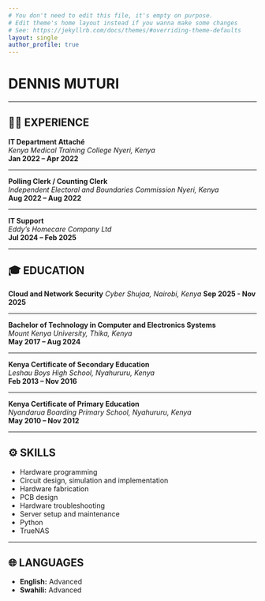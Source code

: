 ```yaml
---
# You don't need to edit this file, it's empty on purpose.
# Edit theme's home layout instead if you wanna make some changes
# See: https://jekyllrb.com/docs/themes/#overriding-theme-defaults
layout: single
author_profile: true
---
```

# **DENNIS MUTURI**

---

## 🧑‍💼 EXPERIENCE

**IT Department Attaché**  
*Kenya Medical Training College Nyeri, Kenya*  
**Jan 2022 – Apr 2022** 

---

**Polling Clerk / Counting Clerk**  
*Independent Electoral and Boundaries Commission Nyeri, Kenya*  
**Aug 2022 – Aug 2022**

---

**IT Support**  
*Eddy’s Homecare Company Ltd*  
**Jul 2024 – Feb 2025** 

---

## 🎓 EDUCATION

**Cloud and Network Security** 
*Cyber Shujaa, Nairobi, Kenya*
**Sep 2025 - Nov 2025**

---

**Bachelor of Technology in Computer and Electronics Systems**  
*Mount Kenya University, Thika, Kenya*  
**May 2017 – Aug 2024**

---

**Kenya Certificate of Secondary Education**  
*Leshau Boys High School, Nyahururu, Kenya*  
**Feb 2013 – Nov 2016**

---

**Kenya Certificate of Primary Education**  
*Nyandarua Boarding Primary School, Nyahururu, Kenya*  
**May 2010 – Nov 2012**

---

## ⚙️ SKILLS

- Hardware programming  
- Circuit design, simulation and implementation  
- Hardware fabrication  
- PCB design  
- Hardware troubleshooting  
- Server setup and maintenance  
- Python  
- TrueNAS  

---

## 🌐 LANGUAGES

- **English:** Advanced  
- **Swahili:** Advanced  
